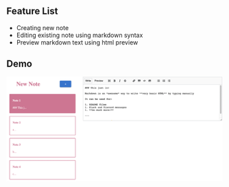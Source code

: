 ## Feature List
- Creating new note
- Editing existing note using markdown syntax
- Preview markdown text using html preview 
## Demo
![](./demo.png)
